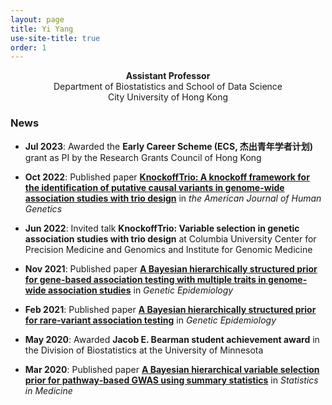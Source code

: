 ```yaml
---
layout: page
title: Yi Yang
use-site-title: true
order: 1
---
```

<p align="center">
  <b>Assistant Professor</b><br />
  Department of Biostatistics and School of Data Science<br />
  City University of Hong Kong
</p>

<!--- ### [Openings for PhD students in Fall 2024](https://yiyangphd.github.io/openings/) --->
<!--- hidden content --->

### News

- **Jul 2023**: Awarded the **Early Career Scheme (ECS, 杰出青年学者计划)** grant as PI by the Research Grants Council of Hong Kong

- **Oct 2022**: Published paper [**KnockoffTrio: A knockoff framework for the identification of putative causal variants in genome-wide association studies with trio design**](https://doi.org/10.1016/j.ajhg.2022.08.013) in *the American Journal of Human Genetics*

- **Jun 2022**: Invited talk **KnockoffTrio: Variable selection in genetic association studies with trio design** at Columbia University Center for Precision Medicine and Genomics and Institute for Genomic Medicine

<!-- - **Mar 2022**: Invited talk **Knockoff statistics for variable selection in genetic association studies with trio design** at City University of Hong Kong School of Data Science --->

<!-- - **Dec 2021**: Invited talk **Bayesian hierarchical models and knockoff statistics for variable selection** at the Beijing Normal University Young Scholars Forum --->

- **Nov 2021**: Published paper [**A Bayesian hierarchically structured prior for gene-based association testing with multiple traits in genome-wide association studies**](https://doi.org/10.1002/gepi.22437) in *Genetic Epidemiology*

<!--- - **May 2021**: Contributed talk **Knockoff statistics and applications to genome-wide association studies** at the Statistical Genetics Journal Club of Columbia University Irving Medical Center  --->

- **Feb 2021**: Published paper [**A Bayesian hierarchically structured prior for rare‐variant association testing**](https://doi.org/10.1002/gepi.22379) in *Genetic Epidemiology*

- **May 2020**: Awarded **Jacob E. Bearman student achievement award** in the Division of Biostatistics at the University of Minnesota

- **Mar 2020**: Published paper [**A Bayesian hierarchical variable selection prior for pathway‐based GWAS using summary statistics**](https://doi.org/10.1002/sim.8442) in *Statistics in Medicine*

